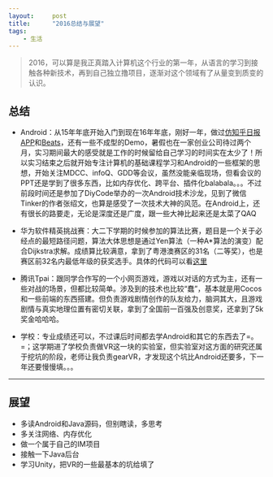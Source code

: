 ```yaml
---
layout:     post
title:      "2016总结与展望"
tags:
    - 生活
---
```


>  2016，可以算是我正真踏入计算机这个行业的第一年，从语言的学习到接触各种新技术，再到自己独立撸项目，逐渐对这个领域有了从量变到质变的认识。

## 总结

- Android：从15年年底开始入门到现在16年年底，刚好一年，做过[仿知乎日报APP](https://github.com/SaladJack/ZhihuDaily)和[Beats](https://github.com/SaladJack/MMusic)，还有一些不成型的Demo，暑假也在一家创业公司待过两个月，实习期间最大的感受就是工作的时候留给自己学习的时间实在太少了！所以实习结束之后就开始专注计算机的基础课程学习和Android的一些框架的思想，开始关注MDCC、infoQ、GDD等会议，虽然没能亲临现场，但看会议的PPT还是学到了很多东西，比如内存优化、跨平台、插件化balabala。。。不过前段时间还是参加了DiyCode举办的一次Android技术沙龙，见到了微信Tinker的作者张绍文，也算是感受了一次技术大神的风范。在Android上，还有很长的路要走，无论是深度还是广度，跟一些大神比起来还是太菜了QAQ

- 华为软件精英挑战赛：大二下学期的时候参加的算法比赛，题目是一个关于必经点的最短路径问题，算法大体思想是通过Yen算法（一种A*算法的演变）配合Dijkstra求解。成绩算比较满意，拿到了粤港澳赛区的31名（二等奖），也是赛区前32名内最低年级的获奖选手。具体的代码可以看[这里](https://github.com/SaladJack/Huawei-CodeCraft)

- 腾讯Tpai：跟同学合作写的一个小网页游戏，游戏以对话的方式为主，还有一些对战的场景，但都比较简单。涉及到的技术也比较“蠢”，基本就是用Cocos和一些前端的东西搭建。但负责游戏剧情创作的队友给力，脑洞其大，且游戏剧情与真实地理位置有密切关联，拿到了全国前一百强及创意奖，还拿到了5k奖金哈哈哈。


- 学校：专业成绩还可以，不过课后时间都去学Android和其它的东西去了=。=；这学期进了学校负责做VR这一块的实验室，但实验室对这方面的研究还属于挖坑的阶段，老师让我负责gearVR，才发现这个坑比Android还要多，下一年还要慢慢填。。。
- --

## 展望
- 多读Android和Java源码，但别瞎读，多思考
- 多关注网络、内存优化
- 做一个属于自己的IM项目
- 接触一下Java后台
- 学习Unity，把VR的一些最基本的坑给填了
  
  
  




